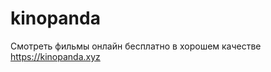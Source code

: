 # kinopanda
Смотреть фильмы онлайн бесплатно в хорошем качестве
<a href='https://kinopanda.xyz'>https://kinopanda.xyz</a>


